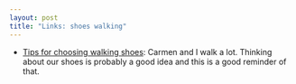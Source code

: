 ```yaml
---
layout: post
title: "Links: shoes walking"
---
```


* [Tips for choosing walking shoes](https://www.health.harvard.edu/exercise-and-fitness/tips-for-choosing-walking-shoes): Carmen and I walk a lot. Thinking about our shoes is probably a good idea and this is a good reminder of that.
